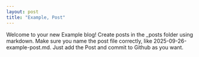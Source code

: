 ```yaml
---
layout: post
title: "Example, Post"
---
```


Welcome to your new Example blog! Create posts in the _posts folder using markdown.
 Make sure you name the post file correctly, like 2025-09-26-example-post.md.
 Just add the Post and commit to Github as you want.
